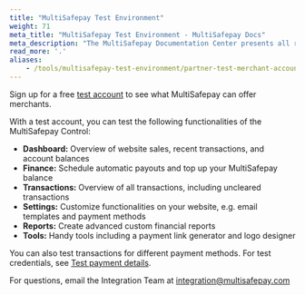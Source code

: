 ```yaml
---
title: "MultiSafepay Test Environment"
weight: 71
meta_title: "MultiSafepay Test Environment - MultiSafepay Docs"
meta_description: "The MultiSafepay Documentation Center presents all relevant information about our Plugins and API. You can also find support pages for payment methods, tools and general questions as well as the contact details of our Support and Integration Teams."
read_more: '.'
aliases:
    - /tools/multisafepay-test-environment/partner-test-merchant-account
---
```


Sign up for a free [test account](https://testmerchant.multisafepay.com/signup?_ga=2.239314307.1689046699.1579505297-896219683.1574159857) to see what MultiSafepay can offer merchants.

With a test account, you can test the following functionalities of the MultiSafepay Control:

- **Dashboard:** Overview of website sales, recent transactions, and account balances
- **Finance:** Schedule automatic payouts and top up your MultiSafepay balance
- **Transactions:** Overview of all transactions, including uncleared transactions
- **Settings:** Customize functionalities on your website, e.g. email templates and payment methods
- **Reports:** Create advanced custom financial reports 
- **Tools:** Handy tools including a payment link generator and logo designer

You can also test transactions for different payment methods. For test credentials, see [Test payment details](https://docs.multisafepay.com/faq/getting-started/test-payment-details).

For questions, email the Integration Team at <integration@multisafepay.com>
